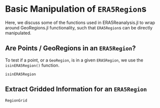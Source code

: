 # Basic Manipulation of `ERA5Region`s

Here, we discuss some of the functions used in ERA5Reanalysis.jl to wrap around GeoRegions.jl functionality, such that `ERA5Region`s can be directly manipulated.

## Are Points / GeoRegions in an `ERA5Region`?

To test if a point, or a `GeoRegion`, is in a given `ERA5Region`, we use the `isinERA5Region()` function.

```@docs
isinERA5Region
```

## Extract Gridded Information for an `ERA5Region`

```@docs
RegionGrid
```
